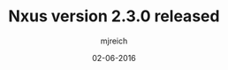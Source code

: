 ---
title: Nxus version 2.3.0 released
date: 02-06-2016
layout: post
author: mjreich
tags:
  - announcements
---